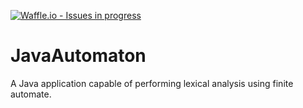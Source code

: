 [![Waffle.io - Issues in progress](https://badge.waffle.io/mhoangvslev/JavaAutomaton.png?label=in%20progress&title=In%20Progress)](http://waffle.io/mhoangvslev/JavaAutomaton)
# JavaAutomaton 
A Java application capable of performing lexical analysis using finite automate.
